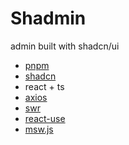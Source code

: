 # Shadmin

admin built with shadcn/ui

- [pnpm](https://pnpm.io/)
- [shadcn](https://ui.shadcn.com/)
- react + ts
- [axios](https://github.com/axios/axios)
- [swr](https://swr.vercel.app/)
- [react-use](https://github.com/streamich/react-use)
- [msw.js](https://mswjs.io/)
